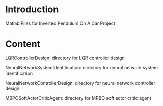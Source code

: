 # Introduction
Matlab Files for Inverted Pendulum On A Car Project

# Content
LQRControllerDesign: directory for LQR controller design

NeuralNetworkSystemIdentification: directory for neural network system identification

NeuralNetworkControllerDesign: directory for neural network controller design

MBPOSoftActorCriticAgent: directory for MPBO soft actor critic agent
